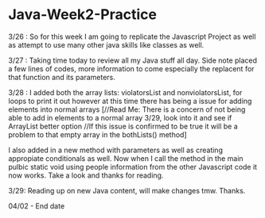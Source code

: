 # Java-Week2-Practice

3/26 : So for this week I am going to replicate the Javascript Project as well as attempt to use many other java skills like classes as well.

3/27 : Taking time today to review all my Java stuff all day. Side note placed a few lines of codes, more information to come especially the replacent for that function and its parameters. 

3/28 : I added both the array lists: violatorsList and nonviolatorsList, for loops to print it out however at this time there has being a issue for adding elements into normal arrays [//Read Me: There is a concern of not being able to add in elements to a normal array 3/29, look into it and see if ArrayList better option //If this issue is confirmed to be true it will be a problem to that empty array in the bothLists() method] 

I also added in a new method with parameters as well as creating appropiate conditionals as well. Now when I call the method in the main pulbic static void using people information from the other Javascript code it now works. Take a look and thanks for reading. 

3/29: Reading up on new Java content, will make changes tmw. Thanks.

04/02 - End date
